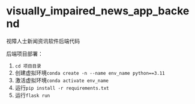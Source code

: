 # visually_impaired_news_app_backend
视障人士新闻资讯软件后端代码

后端项目部署：
1. `cd 项目目录` 
2. 创建虚拟环境`conda create -n --name env_name python==3.11`
3. 激活虚拟环境`conda activate env_name`
4. 运行`pip install -r requirements.txt`
5. 运行`flask run`

